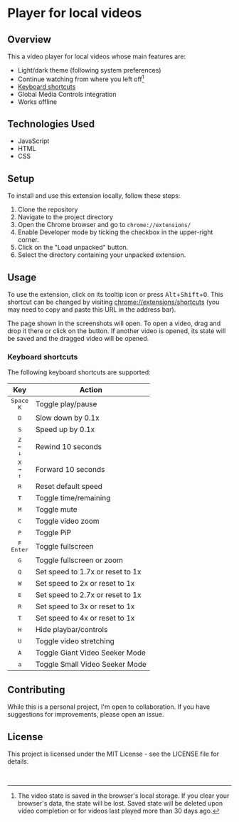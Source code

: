 # Player for local videos

## Overview

This a video player for local videos whose main features are:

* Light/dark theme (following system preferences)
* Continue watching from where you left off[^1]
* [Keyboard shortcuts](#keyboard-shortcuts)
* Global Media Controls integration
* Works offline

[^1]: The video state is saved in the browser's local storage. If you clear your browser's data, the state will be lost. Saved state will be deleted upon video completion or for videos last played more than 30 days ago.

## Technologies Used

- JavaScript
- HTML
- CSS

## Setup

To install and use this extension locally, follow these steps:

1. Clone the repository
2. Navigate to the project directory
3. Open the Chrome browser and go to `chrome://extensions/`
4. Enable Developer mode by ticking the checkbox in the upper-right corner.
5. Click on the "Load unpacked" button.
6. Select the directory containing your unpacked extension.

## Usage

To use the extension, click on its tooltip icon or press <kbd>Alt</kbd>+<kbd>Shift</kbd>+<kbd>O</kbd>.
This shortcut can be changed by visiting <chrome://extensions/shortcuts> (you may need to copy and paste this URL in the address bar).

The page shown in the screenshots will open.
To open a video, drag and drop it there or click on the button.
If another video is opened, its state will be saved and the dragged video will be opened.

### Keyboard shortcuts

The following keyboard shortcuts are supported:

|                          Key                           | Action                           |
| :----------------------------------------------------: | -------------------------------- |
|            <kbd>Space</kbd><br><kbd>K</kbd>            | Toggle play/pause                |
|                      <kbd>D</kbd>                      | Slow down by 0.1x                |
|                      <kbd>S</kbd>                      | Speed up by 0.1x                 |
| <kbd>Z</kbd><br><kbd>&larr;</kbd><br><kbd>&darr;</kbd> | Rewind 10 seconds                |
| <kbd>X</kbd><br><kbd>&rarr;</kbd><br><kbd>&uarr;</kbd> | Forward 10 seconds               |
|                      <kbd>R</kbd>                      | Reset default speed              |
|                      <kbd>T</kbd>                      | Toggle time/remaining            |
|                      <kbd>M</kbd>                      | Toggle mute                      |
|                      <kbd>C</kbd>                      | Toggle video zoom                |
|                      <kbd>P</kbd>                      | Toggle PiP                       |
|            <kbd>F</kbd><br><kbd>Enter</kbd>            | Toggle fullscreen                |
|                      <kbd>G</kbd>                      | Toggle fullscreen or zoom        |
|                      <kbd>Q</kbd>                      | Set speed to 1.7x or reset to 1x |
|                      <kbd>W</kbd>                      | Set speed to 2x or reset to 1x   |
|                      <kbd>E</kbd>                      | Set speed to 2.7x or reset to 1x |
|                      <kbd>R</kbd>                      | Set speed to 3x or reset to 1x   |
|                      <kbd>T</kbd>                      | Set speed to 4x or reset to 1x   |
|                      <kbd>H</kbd>                      | Hide playbar/controls            |
|                      <kbd>U</kbd>                      | Toggle video stretching          |
|                      <kbd>A</kbd>                      | Toggle Giant Video Seeker Mode   |
|                      <kbd>a</kbd>                      | Toggle Small Video Seeker Mode   |

## Contributing

While this is a personal project, I'm open to collaboration. If you have suggestions for improvements, please open an issue.

## License

This project is licensed under the MIT License - see the LICENSE file for details.

<br>
